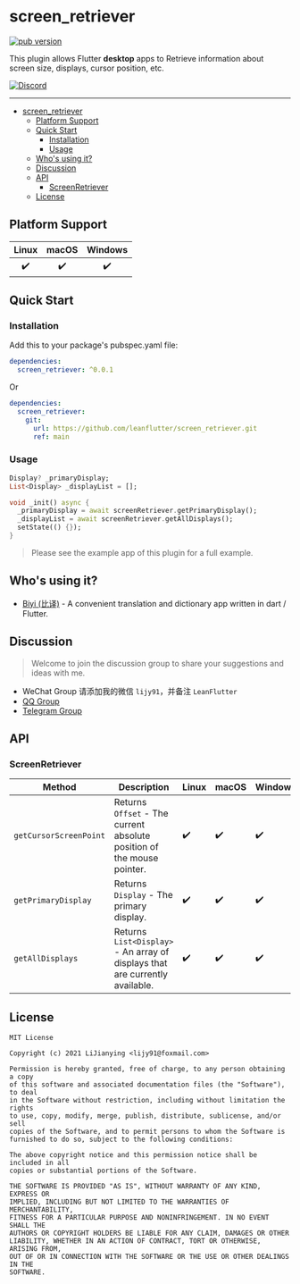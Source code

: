 # screen_retriever

[![pub version][pub-image]][pub-url]

[pub-image]: https://img.shields.io/pub/v/screen_retriever.svg
[pub-url]: https://pub.dev/packages/screen_retriever

This plugin allows Flutter **desktop** apps to Retrieve information about screen size, displays, cursor position, etc.

[![Discord](https://img.shields.io/badge/discord-%237289DA.svg?style=for-the-badge&logo=discord&logoColor=white)](https://discord.gg/vba8W9SF)

---

<!-- START doctoc generated TOC please keep comment here to allow auto update -->
<!-- DON'T EDIT THIS SECTION, INSTEAD RE-RUN doctoc TO UPDATE -->

- [screen_retriever](#screen_retriever)
  - [Platform Support](#platform-support)
  - [Quick Start](#quick-start)
    - [Installation](#installation)
    - [Usage](#usage)
  - [Who's using it?](#whos-using-it)
  - [Discussion](#discussion)
  - [API](#api)
    - [ScreenRetriever](#screenretriever)
  - [License](#license)

<!-- END doctoc generated TOC please keep comment here to allow auto update -->

## Platform Support

| Linux | macOS | Windows |
| :---: | :---: | :-----: |
|   ✔️   |   ✔️   |    ✔️    |

## Quick Start

### Installation

Add this to your package's pubspec.yaml file:

```yaml
dependencies:
  screen_retriever: ^0.0.1
```

Or

```yaml
dependencies:
  screen_retriever:
    git:
      url: https://github.com/leanflutter/screen_retriever.git
      ref: main
```

### Usage

```dart
Display? _primaryDisplay;
List<Display> _displayList = [];

void _init() async {
  _primaryDisplay = await screenRetriever.getPrimaryDisplay();
  _displayList = await screenRetriever.getAllDisplays();
  setState(() {});
}
```

> Please see the example app of this plugin for a full example.

## Who's using it?

- [Biyi (比译)](https://biyidev.com/) - A convenient translation and dictionary app written in dart / Flutter.

## Discussion

> Welcome to join the discussion group to share your suggestions and ideas with me.

- WeChat Group 请添加我的微信 `lijy91`，并备注 `LeanFlutter`
- [QQ Group](https://jq.qq.com/?_wv=1027&k=e3kwRnnw)
- [Telegram Group](https://t.me/leanflutter)

## API

### ScreenRetriever

| Method                 | Description                                                                  | Linux | macOS | Windows |
| ---------------------- | ---------------------------------------------------------------------------- | ----- | ----- | ------- |
| `getCursorScreenPoint` | Returns `Offset` - The current absolute position of the mouse pointer.       | ✔️     | ✔️     | ✔️       |
| `getPrimaryDisplay`    | Returns `Display` - The primary display.                                     | ✔️     | ✔️     | ✔️       |
| `getAllDisplays`       | Returns `List<Display>` - An array of displays that are currently available. | ✔️     | ✔️     | ✔️       |

## License

```text
MIT License

Copyright (c) 2021 LiJianying <lijy91@foxmail.com>

Permission is hereby granted, free of charge, to any person obtaining a copy
of this software and associated documentation files (the "Software"), to deal
in the Software without restriction, including without limitation the rights
to use, copy, modify, merge, publish, distribute, sublicense, and/or sell
copies of the Software, and to permit persons to whom the Software is
furnished to do so, subject to the following conditions:

The above copyright notice and this permission notice shall be included in all
copies or substantial portions of the Software.

THE SOFTWARE IS PROVIDED "AS IS", WITHOUT WARRANTY OF ANY KIND, EXPRESS OR
IMPLIED, INCLUDING BUT NOT LIMITED TO THE WARRANTIES OF MERCHANTABILITY,
FITNESS FOR A PARTICULAR PURPOSE AND NONINFRINGEMENT. IN NO EVENT SHALL THE
AUTHORS OR COPYRIGHT HOLDERS BE LIABLE FOR ANY CLAIM, DAMAGES OR OTHER
LIABILITY, WHETHER IN AN ACTION OF CONTRACT, TORT OR OTHERWISE, ARISING FROM,
OUT OF OR IN CONNECTION WITH THE SOFTWARE OR THE USE OR OTHER DEALINGS IN THE
SOFTWARE.
```
